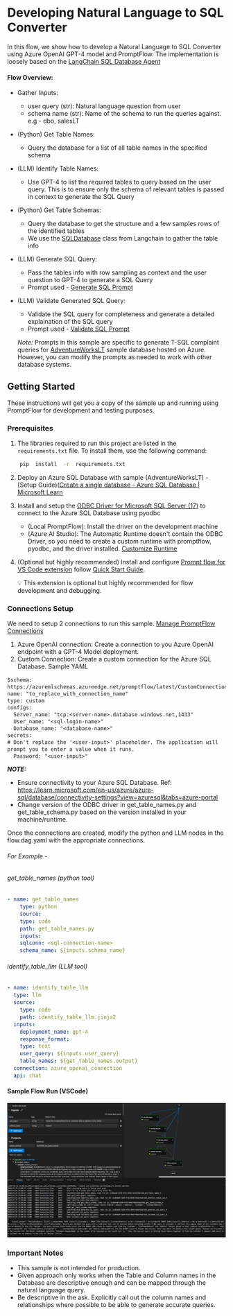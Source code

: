 # Developing Natural Language to SQL Converter

In this flow, we show how to develop a Natural Language to SQL Converter using Azure OpenAI GPT-4 model and PromptFlow. The implementation is loosely based on the [LangChain SQL Database Agent](https://python.langchain.com/docs/use_cases/sql/quickstart)

#### Flow Overview:

- Gather Inputs:
  - user query (str): Natural language question from user
  - schema name (str): Name of the schema to run the queries against. e.g - dbo, salesLT
- (Python) Get Table Names:
  - Query the database for a list of all table names in the specified schema
- (LLM) Identify Table Names:
  - Use GPT-4 to list the required tables to query based on the user query. This is to ensure only the schema of relevant tables is passed in context to generate the SQL Query
- (Python) Get Table Schemas:
  - Query the database to get the structure and a few samples rows of the identified tables
  - We use the [SQLDatabase](https://python.langchain.com/docs/integrations/tools/sql_database) class from Langchain to gather the table info
- (LLM) Generate SQL Query:
  - Pass the tables info with row sampling as context and the user question to GPT-4 to generate a SQL Query
  - Prompt used - [Generate SQL Prompt](./generate_sql_query.jinja2)
- (LLM) Validate Generated SQL Query:

  - Validate the SQL query for completeness and generate a detailed explaination of the SQL query
  - Prompt used - [Validate SQL Prompt](./validate_sql_query.jinja2)

  _Note:_ Prompts in this sample are specific to generate T-SQL complaint queries for [AdventureWorksLT](https://learn.microsoft.com/en-us/sql/samples/adventureworks-install-configure?view=sql-server-ver16&tabs=ssms) sample database hosted on Azure. However, you can modify the prompts as needed to work with other database systems.

## Getting Started

These instructions will get you a copy of the sample up and running using PromptFlow for development and testing purposes.

### Prerequisites

1.  The libraries required to run this project are listed in the `requirements.txt` file. To install them, use the following command:

```bash
    pip  install  -r  requirements.txt
```

2. Deploy an Azure SQL Database with sample (AdventureWorksLT) - [Setup Guide)([Create a single database - Azure SQL Database | Microsoft Learn](https://learn.microsoft.com/en-us/azure/azure-sql/database/single-database-create-quickstart?view=azuresql&tabs=azure-portal)
3. Install and setup the [ODBC Driver for Microsoft SQL Server (17)](https://learn.microsoft.com/en-us/sql/connect/odbc/download-odbc-driver-for-sql-server?view=sql-server-ver16#version-17) to connect to the Azure SQL Database using pyodbc
   - (Local PromptFlow): Install the driver on the development machine
   - (Azure AI Studio): The Automatic Runtime doesn't contain the ODBC Driver, so you need to create a custom runtime with promptflow, pyodbc, and the driver installed. [Customize Runtime](https://learn.microsoft.com/en-us/azure/ai-studio/how-to/create-manage-runtime)
4. (Optional but highly recommended) Install and configure [Prompt flow for VS Code extension](https://marketplace.visualstudio.com/items?itemName=prompt-flow.prompt-flow) follow [Quick Start Guide](https://microsoft.github.io/promptflow/how-to-guides/quick-start.html).

   💡 This extension is optional but highly recommended for flow development and debugging.

### Connections Setup

We need to setup 2 connections to run this sample. [Manage PromptFlow Connections](https://microsoft.github.io/promptflow/how-to-guides/manage-connections.html)

1.  Azure OpenAI connection: Create a connection to you Azure OpenAI endpoint with a GPT-4 Model deployment.
2.  Custom Connection: Create a custom connection for the Azure SQL Database. Sample YAML

```YML
$schema: https://azuremlschemas.azureedge.net/promptflow/latest/CustomConnection.schema.json
name: "to_replace_with_connection_name"
type: custom
configs:
  Server_name: "tcp:<server-name>.database.windows.net,1433"
  User_name: "<sql-login-name>"
  Database_name: "<database-name>"
secrets:
# Don't replace the '<user-input>' placeholder. The application will prompt you to enter a value when it runs.
  Password: "<user-input>"
```

**_NOTE:_**

- Ensure connectivity to your Azure SQL Database. Ref: https://learn.microsoft.com/en-us/azure/azure-sql/database/connectivity-settings?view=azuresql&tabs=azure-portal
- Change version of the ODBC driver in get_table_names.py and get_table_schema.py based on the version installed in your machine/runtime.

Once the connections are created, modify the python and LLM nodes in the flow.dag.yaml with the appropriate connections.

###### For Example -

###### get_table_names (python tool)

```YAML
- name: get_table_names
    type: python
    source:
    type: code
    path: get_table_names.py
    inputs:
    sqlconn: <sql-connection-name>
    schema_name: ${inputs.schema_name}
```

###### identify_table_llm (LLM tool)

```YAML
- name: identify_table_llm
  type: llm
  source:
    type: code
    path: identify_table_llm.jinja2
  inputs:
    deployment_name: gpt-4
    response_format:
    type: text
    user_query: ${inputs.user_query}
    table_names: ${get_table_names.output}
  connection: azure_openai_connection
  api: chat
```

#### Sample Flow Run (VSCode)

![Sample Flow Run](./media/flow_run_sample.png)

### Important Notes

- This sample is not intended for production.
- Given approach only works when the Table and Column names in the Database are descriptive enough and can be mapped through the natural language query.
- Be descriptive in the ask. Explicitly call out the column names and relationships where possible to be able to generate accurate queries.
